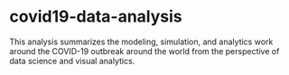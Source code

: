 # covid19-data-analysis
This analysis summarizes the modeling, simulation, and analytics work around the COVID-19 outbreak around the world from the perspective of data science and visual analytics.
